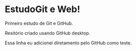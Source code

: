 # EstudoGit e Web!
 Primeiro estudo de Git e GitHub.

 Resitório criado usando GitHub desktop.
 
 Essa linha eu adicionei diretamento pelo GitHub como teste.
